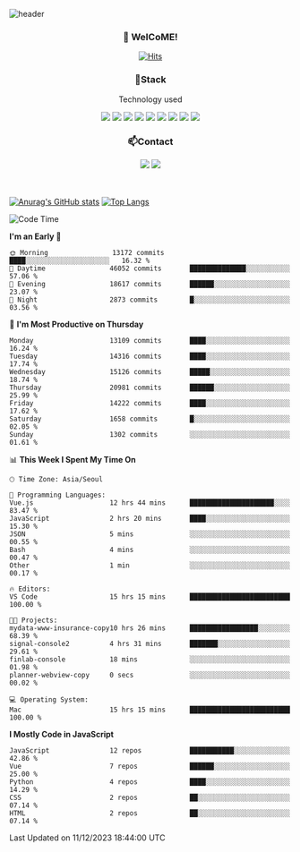 ![header](https://capsule-render.vercel.app/api?type=waving&color=gradient&height=200&text=Kyungjoon&fontAlign=70&fontAlignY=40&animation=twinkling)

<h3 align="center">👋 WelCoME!</h3>

<div align=center>
  
[![Hits](https://hits.seeyoufarm.com/api/count/incr/badge.svg?url=https%3A%2F%2Fgithub.com%2Fuvula6921&count_bg=%2322BAC9&title_bg=%23827F7F&icon=iconify.svg&icon_color=%2325A27F&title=visits&edge_flat=false)](https://hits.seeyoufarm.com)
  
</div>
<h3 align="center">📌Stack</h3>
<p align="center">Technology used</p>
<div align="center"><img src="https://img.shields.io/badge/HTML5-E34F26?style=flat-square&logo=HTML5&logoColor=white"></img> <img src="https://img.shields.io/badge/CSS3-0A84FF?style=flat-square&logo=CSS3&logoColor=white"></img> <img src="https://img.shields.io/badge/JavaScript-FFCD11?style=flat-square&logo=JavaScript&logoColor=white"></img> <img src="https://img.shields.io/badge/React-00BCF6?style=flat-square&logo=React&logoColor=white"></img> <img src="https://img.shields.io/badge/jQuery-3655FF?style=flat-square&logo=jQuery&logoColor=white"></img> <img src="https://img.shields.io/badge/Ruby-E0115F?style=flat-square&logo=Ruby&logoColor=white"></img> <img src="https://img.shields.io/badge/Python-4B8BBE?style=flat-square&logo=Python&logoColor=white"></img> <img src="https://img.shields.io/badge/Vue-4FC08D?style=flat-square&logo=Vue.js&logoColor=white"></img> <img src="https://img.shields.io/badge/Nuxt-00DC82?style=flat-square&logo=Nuxt.js&logoColor=white"></img></div>

<h3 align="center">📫Contact</h3>
<div align="center"><a href="https://velog.io/@uvula6921/"><img src="https://img.shields.io/badge/Blog-20c997?style=flat-square&logo=V&logoColor=white"/></a> <a href="pkj6921@gmail.com"><img src="https://img.shields.io/badge/Gmail-EA4335?style=flat-square&logo=Gmail&logoColor=white"/></a></div>
<br>
<br>

[![Anurag's GitHub stats](https://github-readme-stats.vercel.app/api?username=uvula6921&hide=stars,issues&show_icons=true&count_private=true&theme=tokyonight)](https://github.com/anuraghazra/github-readme-stats)
[![Top Langs](https://github-readme-stats.vercel.app/api/top-langs/?username=uvula6921&hide=css,jupyter%20notebook,html&exclude_repo=uvula6921,uvula6921.github.io&layout=compact&langs_count=8)](https://github.com/anuraghazra/github-readme-stats)

<!--START_SECTION:waka-->
![Code Time](http://img.shields.io/badge/Code%20Time-1%2C965%20hrs%2049%20mins-blue)

**I'm an Early 🐤** 

```text
🌞 Morning                13172 commits       ████░░░░░░░░░░░░░░░░░░░░░   16.32 % 
🌆 Daytime                46052 commits       ██████████████░░░░░░░░░░░   57.06 % 
🌃 Evening                18617 commits       ██████░░░░░░░░░░░░░░░░░░░   23.07 % 
🌙 Night                  2873 commits        █░░░░░░░░░░░░░░░░░░░░░░░░   03.56 % 
```
📅 **I'm Most Productive on Thursday** 

```text
Monday                   13109 commits       ████░░░░░░░░░░░░░░░░░░░░░   16.24 % 
Tuesday                  14316 commits       ████░░░░░░░░░░░░░░░░░░░░░   17.74 % 
Wednesday                15126 commits       █████░░░░░░░░░░░░░░░░░░░░   18.74 % 
Thursday                 20981 commits       ██████░░░░░░░░░░░░░░░░░░░   25.99 % 
Friday                   14222 commits       ████░░░░░░░░░░░░░░░░░░░░░   17.62 % 
Saturday                 1658 commits        █░░░░░░░░░░░░░░░░░░░░░░░░   02.05 % 
Sunday                   1302 commits        ░░░░░░░░░░░░░░░░░░░░░░░░░   01.61 % 
```


📊 **This Week I Spent My Time On** 

```text
🕑︎ Time Zone: Asia/Seoul

💬 Programming Languages: 
Vue.js                   12 hrs 44 mins      █████████████████████░░░░   83.47 % 
JavaScript               2 hrs 20 mins       ████░░░░░░░░░░░░░░░░░░░░░   15.30 % 
JSON                     5 mins              ░░░░░░░░░░░░░░░░░░░░░░░░░   00.55 % 
Bash                     4 mins              ░░░░░░░░░░░░░░░░░░░░░░░░░   00.47 % 
Other                    1 min               ░░░░░░░░░░░░░░░░░░░░░░░░░   00.17 % 

🔥 Editors: 
VS Code                  15 hrs 15 mins      █████████████████████████   100.00 % 

🐱‍💻 Projects: 
mydata-www-insurance-copy10 hrs 26 mins      █████████████████░░░░░░░░   68.39 % 
signal-console2          4 hrs 31 mins       ███████░░░░░░░░░░░░░░░░░░   29.61 % 
finlab-console           18 mins             ░░░░░░░░░░░░░░░░░░░░░░░░░   01.98 % 
planner-webview-copy     0 secs              ░░░░░░░░░░░░░░░░░░░░░░░░░   00.02 % 

💻 Operating System: 
Mac                      15 hrs 15 mins      █████████████████████████   100.00 % 
```

**I Mostly Code in JavaScript** 

```text
JavaScript               12 repos            ███████████░░░░░░░░░░░░░░   42.86 % 
Vue                      7 repos             ██████░░░░░░░░░░░░░░░░░░░   25.00 % 
Python                   4 repos             ████░░░░░░░░░░░░░░░░░░░░░   14.29 % 
CSS                      2 repos             ██░░░░░░░░░░░░░░░░░░░░░░░   07.14 % 
HTML                     2 repos             ██░░░░░░░░░░░░░░░░░░░░░░░   07.14 % 
```




 Last Updated on 11/12/2023 18:44:00 UTC
<!--END_SECTION:waka-->
